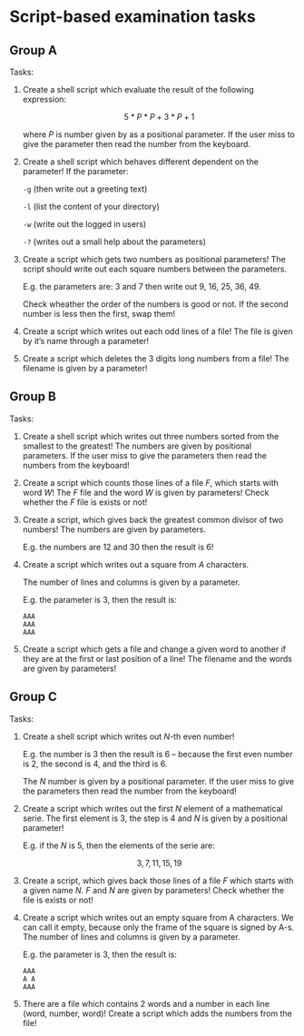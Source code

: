 # Script-based examination tasks

## Group A

Tasks:

1. Create a shell script which evaluate the result of the following expression: 

    ```math
    5*P*P+3*P+1
    ```

    where $P$ is number given by as a positional parameter.
    If the user miss to give the parameter then read the number from the keyboard.


1. Create a shell script which behaves different dependent on the parameter!
    If the parameter:
        
    `-g` (then write out a greeting text)
        
    `-l` (list the content of your directory)
        
    `-w` (write out the logged in users)
    
    `-?` (writes out a small help about the parameters)

1. Create a script which gets two numbers as positional parameters!
    The script should write out each square numbers between the parameters. 
    
    E.g. the parameters are: $3$ and $7$ then write out $9$, $16$, $25$, $36$, $49$.

    Check wheather the order of the numbers is good or not.
    If the second number is less then the first, swap them!

1. Create a script which writes out each odd lines of a file!
    The file is given by it’s name through a parameter!

1. Create a script which deletes the 3 digits long numbers from a file!
    The filename is given by a parameter!


## Group B

Tasks:

1. Create a shell script which writes out three numbers sorted from the smallest to the greatest!
    The numbers are given by positional parameters.
    If the user miss to give the parameters then read the numbers from the keyboard!

2. Create a script which counts those lines of a file $F$, which starts with word $W$!
    The $F$ file and the word $W$ is given by parameters!
    Check whether the $F$ file is exists or not!

3. Create a script, which gives back the greatest common divisor of two numbers!
    The numbers are given by parameters.
    
    E.g. the numbers are $12$ and $30$ then the result is $6$!

4. Create a script which writes out a square from $A$ characters. 

    The number of lines and columns is given by a parameter.
    
    E.g. the parameter is 3, then the result is:
    
    ```
    AAA
    AAA
    AAA
    ```

5. Create a script which gets a file and change a given word to another if they are at the first or last position of a line!
    The filename and the words are given by parameters!


## Group C

Tasks:

1. Create a shell script which writes out $N$-th even number!

    E.g. the number is $3$ then the result is $6$ – because the first even number is $2$, the second is $4$, and the third is $6$.
    
    The $N$ number is given by a positional parameter.
    If the user miss to give the parameters then read the number from the keyboard!

2. Create a script which writes out the first $N$ element of a mathematical serie.
    The first element is $3$, the step is $4$ and $N$ is given by a positional parameter!
    
    E.g. if the $N$ is $5$, then the elements of the serie are:

    $$3, 7, 11, 15, 19$$

3. Create a script, which gives back those lines of a file $F$ which starts with a given name $N$. 
    $F$ and $N$ are given by parameters! 
    Check whether the file is exists or not!

4. Create a script which writes out an empty square from A characters.
    We can call it empty, because only the frame of the square is signed by A-s.
    The number of lines and columns is given by a parameter. 
    
    E.g. the parameter is $3$, then the result is:
    
    ```
    AAA
    A A
    AAA
    ```

5. There are a file which contains $2$ words and a number in each line (word, number, word)!
    Create a script which adds the numbers from the file!
